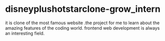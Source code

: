 # disneyplushotstarclone-grow_intern
it is clone of the most famous website .the project for me to learn about the amazing features of the coding world. frontend  web development is always an interesting field.

